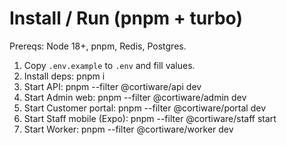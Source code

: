 # Install / Run (pnpm + turbo)
Prereqs: Node 18+, pnpm, Redis, Postgres.

1) Copy `.env.example` to `.env` and fill values.
2) Install deps:
   pnpm i
3) Start API:
   pnpm --filter @cortiware/api dev
4) Start Admin web:
   pnpm --filter @cortiware/admin dev
5) Start Customer portal:
   pnpm --filter @cortiware/portal dev
6) Start Staff mobile (Expo):
   pnpm --filter @cortiware/staff start
7) Start Worker:
   pnpm --filter @cortiware/worker dev
